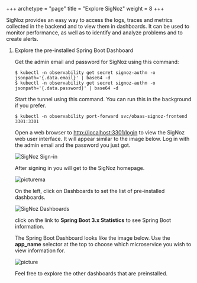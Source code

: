 +++
archetype = "page"
title = "Explore SigNoz"
weight = 8
+++

SigNoz provides an easy way to access the logs, traces and metrics collected in the backend and to view them in dashboards.  It can be used to monitor performance, as well as to identify and analyze problems and to create alerts.

1. Explore the pre-installed Spring Boot Dashboard

    Get the admin email and password for SigNoz using this command:

    ```shell
    $ kubectl -n observability get secret signoz-authn -o jsonpath='{.data.email}' | base64 -d
    $ kubectl -n observability get secret signoz-authn -o jsonpath='{.data.password}' | base64 -d
    ```

   Start the tunnel using this command.  You can run this in the background if you prefer.

    ```shell
    $ kubectl -n observability port-forward svc/obaas-signoz-frontend 3301:3301
    ```

   Open a web browser to [http://localhost:3301/login](http://localhost:3301/login) to view the SigNoz web user interface.  It will appear similar to the image below.  Log in with the admin email and the password you just got.

   ![SigNoz Sign-in](../images/obaas-signoz-signin.png " ")

   After signing in you will get to the SigNoz homepage.

   ![picture](../images/obaas-signoz-home-page.png " ")ma

   On the left, click on Dashboards to set the list of pre-installed dashboards.

   ![SigNoz Dashboards](../images/obaas-signoz-dashboards.png " ")

    click on the link to **Spring Boot 3.x Statistics** to see Spring Boot information.

   The Spring Boot Dashboard looks like the image below.  Use the **app_name** selector at the top to choose which microservice you wish to view information for.

   ![picture](../images/obaas-signoz-spring-dashboard.png " ")

   Feel free to explore the other dashboards that are preinstalled.

